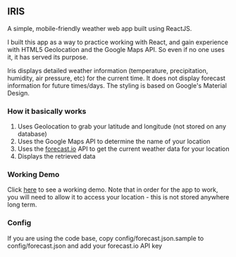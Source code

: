## IRIS
A simple, mobile-friendly weather web app built using ReactJS.

I built this app as a way to practice working with React, and gain experience with HTML5 Geolocation and the Google Maps API. So even if no one uses it, it has served its purpose.

Iris displays detailed weather information (temperature, precipitation, humidity, air pressure, etc) for the current time. It does not display forecast information for future times/days. The styling is based on Google's Material Design.

### How it basically works
1. Uses Geolocation to grab your latitude and longitude (not stored on any database)
2. Uses the Google Maps API to determine the name of your location
3. Uses the [forecast.io](http://forecast.io/) API to get the current weather data for your location
4. Displays the retrieved data

### Working Demo
Click [here](http://159.203.42.187/) to see a working demo. Note that in order for the app to work, you will need to allow it to access your location - this is not stored anywhere long term.

### Config
If you are using the code base, copy config/forecast.json.sample to config/forecast.json and add your forecast.io API key
